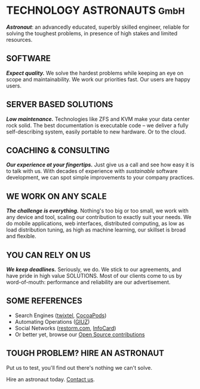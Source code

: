 # TECHNOLOGY ASTRONAUTS <small>GmbH</small>

***Astronaut***: an advancedly educated, superbly skilled engineer, reliable for solving the toughest problems, in presence of high stakes and limited resources.

## SOFTWARE 
***Expect quality.*** We solve the hardest problems while keeping an eye on scope and maintainability. We work our priorities fast. Our users are happy users.

## SERVER BASED SOLUTIONS
***Low maintenance.*** Technologies like ZFS and KVM make your data center rock solid. 
The best documentation is executable code – we deliver a fully self-describing system, easily portable to new hardware. Or to the cloud.

## COACHING & CONSULTING 
***Our experience at your fingertips.*** Just give us a call and see how easy it is to talk with us. With decades of experience with *sustainable* software development, we can spot simple improvements to your company practices.

## WE WORK ON ANY SCALE
***The challenge is everything.*** Nothing's too big or too small, we work with any device and tool, scaling our contribution to exactly suit your needs.
We do mobile applications, web interfaces, distributed computing, as low as load distribution tuning, as high as machine learning, our skillset is broad and flexible.

## YOU CAN RELY ON US 
***We keep deadlines.*** Seriously, we do. We stick to our agreements, and have pride in high value SOLUTIONS. 
Most of our clients come to us by word-of-mouth: performance and reliability are our advertisement.

## SOME REFERENCES

- Search Engines ([twixtel][tw], [CocoaPods][cp])
- Automating Operations ([GIUZ][gi])
- Social Networks ([restorm.com][re], [InfoCard][ic])
- Or better yet, browse our [Open Source contributions][os]

[tw]: http://www.twixtel.ch/
[cp]: http://cocoapods.org/
[gi]: http://www.geo.uzh.ch/
[re]: http://restorm.com/
[ic]: http://infocard.ch/
[os]: http://www.technologyastronauts.ch/opensource.html


## TOUGH PROBLEM? HIRE AN ASTRONAUT
Put us to test, you'll find out there's nothing we can't solve.

Hire an astronaut today. [Contact us][cu].

[cu]: http://www.technologyastronauts.ch/contact.html

